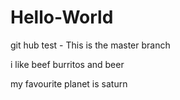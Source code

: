 # Hello-World
git hub test - This is the master branch

i like beef burritos and beer

my favourite planet is saturn
